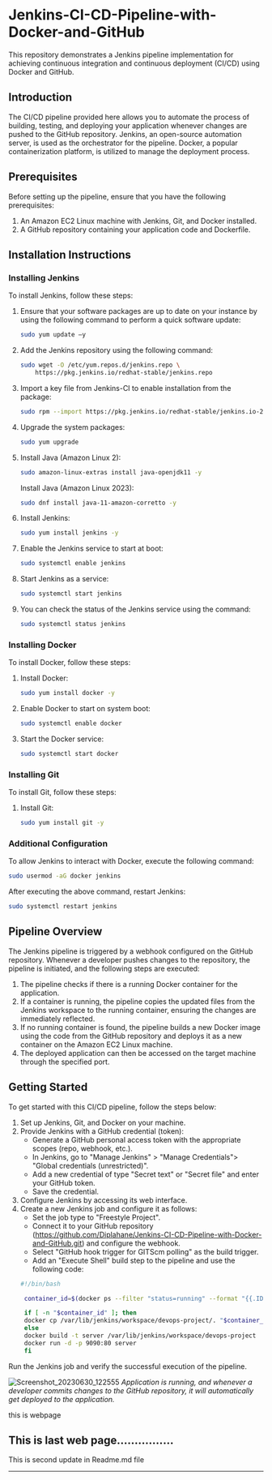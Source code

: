 # Jenkins-CI-CD-Pipeline-with-Docker-and-GitHub

This repository demonstrates a Jenkins pipeline implementation for achieving continuous integration and continuous deployment (CI/CD) using Docker and GitHub.

## Introduction

The CI/CD pipeline provided here allows you to automate the process of building, testing, and deploying your application whenever changes are pushed to the GitHub repository. Jenkins, an open-source automation server, is used as the orchestrator for the pipeline. Docker, a popular containerization platform, is utilized to manage the deployment process.

## Prerequisites

Before setting up the pipeline, ensure that you have the following prerequisites:

1. An Amazon EC2 Linux machine with Jenkins, Git, and Docker installed.
2. A GitHub repository containing your application code and Dockerfile.

## Installation Instructions

### Installing Jenkins

To install Jenkins, follow these steps:

1. Ensure that your software packages are up to date on your instance by using the following command to perform a quick software update:
    ```bash
    sudo yum update –y
    ```

2. Add the Jenkins repository using the following command:
    ```bash
    sudo wget -O /etc/yum.repos.d/jenkins.repo \
        https://pkg.jenkins.io/redhat-stable/jenkins.repo
    ```

3. Import a key file from Jenkins-CI to enable installation from the package:
    ```bash
    sudo rpm --import https://pkg.jenkins.io/redhat-stable/jenkins.io-2023.key
    ```

4. Upgrade the system packages:
    ```bash
    sudo yum upgrade
    ```

5. Install Java (Amazon Linux 2):
    ```bash
    sudo amazon-linux-extras install java-openjdk11 -y
    ```

   Install Java (Amazon Linux 2023):
    ```bash
    sudo dnf install java-11-amazon-corretto -y
    ```

6. Install Jenkins:
    ```bash
    sudo yum install jenkins -y
    ```

7. Enable the Jenkins service to start at boot:
    ```bash
    sudo systemctl enable jenkins
    ```

8. Start Jenkins as a service:
    ```bash
    sudo systemctl start jenkins
    ```

9. You can check the status of the Jenkins service using the command:
    ```bash
    sudo systemctl status jenkins
    ```
### Installing Docker

To install Docker, follow these steps:

1. Install Docker:
    ```bash
    sudo yum install docker -y
    ```

2. Enable Docker to start on system boot:
    ```bash
    sudo systemctl enable docker
    ```

3. Start the Docker service:
    ```bash
    sudo systemctl start docker
    ```

### Installing Git

To install Git, follow these steps:

1. Install Git:
    ```bash
    sudo yum install git -y
    ```

### Additional Configuration

To allow Jenkins to interact with Docker, execute the following command:

```bash
sudo usermod -aG docker jenkins
```
After executing the above command, restart Jenkins:

```bash
sudo systemctl restart jenkins
```

## Pipeline Overview

The Jenkins pipeline is triggered by a webhook configured on the GitHub repository. Whenever a developer pushes changes to the repository, the pipeline is initiated, and the following steps are executed:

1. The pipeline checks if there is a running Docker container for the application.
2. If a container is running, the pipeline copies the updated files from the Jenkins workspace to the running container, ensuring the changes are immediately reflected.
3. If no running container is found, the pipeline builds a new Docker image using the code from the GitHub repository and deploys it as a new container on the Amazon EC2 Linux machine.
4. The deployed application can then be accessed on the target machine through the specified port.

## Getting Started

To get started with this CI/CD pipeline, follow the steps below:

1. Set up Jenkins, Git, and Docker on your machine.
2. Provide Jenkins with a GitHub credential (token):
   - Generate a GitHub personal access token with the appropriate scopes (repo, webhook, etc.).
   - In Jenkins, go to "Manage Jenkins" > "Manage Credentials"> "Global credentials (unrestricted)".
   - Add a new credential of type "Secret text" or "Secret file" and enter your GitHub token.
   - Save the credential. 
3. Configure Jenkins by accessing its web interface.
4. Create a new Jenkins job and configure it as follows:
   - Set the job type to "Freestyle Project".
   - Connect it to your GitHub repository (https://github.com/Diplahane/Jenkins-CI-CD-Pipeline-with-Docker-and-GitHub.git) and configure the webhook.
   - Select "GitHub hook trigger for GITScm polling" as the build trigger.
   - Add an "Execute Shell" build step to the pipeline and use the following code:
   ```bash
   #!/bin/bash

    container_id=$(docker ps --filter "status=running" --format "{{.ID}}")

    if [ -n "$container_id" ]; then
    docker cp /var/lib/jenkins/workspace/devops-project/. "$container_id":/usr/share/nginx/html
    else
    docker build -t server /var/lib/jenkins/workspace/devops-project
    docker run -d -p 9090:80 server
    fi
    ```
Run the Jenkins job and verify the successful execution of the pipeline.

![Screenshot_20230630_122555](https://github.com/Diplahane/Jenkins-CI-CD-Pipeline-with-Docker-and-GitHub/assets/129828021/8922874a-e5cd-4dd0-ac8a-13c95fac6314)
*Application is running, and whenever a developer commits changes to the GitHub repository, it will automatically get deployed to the application.*

this is webpage


This is last web page................
-----------

This is second update in Readme.md file

-------------

